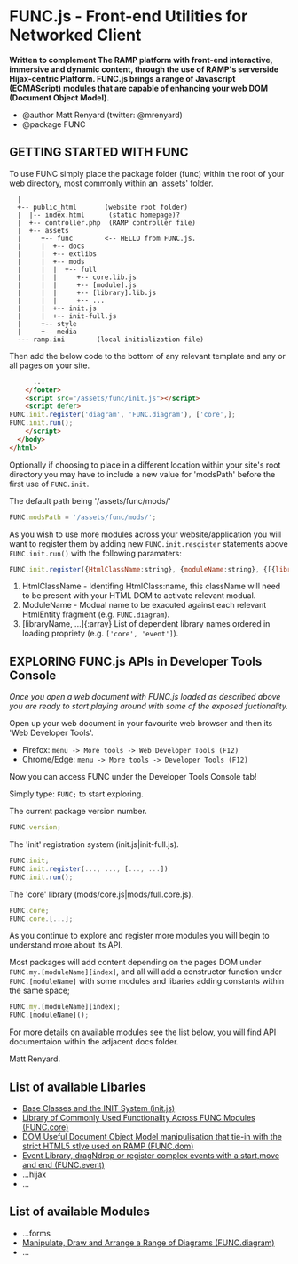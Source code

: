 FUNC.js - Front-end Utilities for Networked Client
==================================================

**Written to complement The RAMP platform with
front-end interactive, immersive and dynamic 
content, through the use of RAMP's serverside
Hijax-centric Platform. FUNC.js brings a range of
Javascript (ECMAScript) modules that are capable
of enhancing your web DOM (Document Object Model).**

 * @author Matt Renyard (twitter: @mrenyard)
 * @package FUNC

GETTING STARTED WITH FUNC
--------------------------------------------------

To use FUNC simply place the package folder (func)
within the root of your web directory, most commonly
within an 'assets' folder.
```
  |
  +-- public_html       (website root folder)
  |  |-- index.html      (static homepage)?
  |  +-- controller.php  (RAMP controller file)
  |  +-- assets
  |     +-- func        <-- HELLO from FUNC.js.
  |     |  +-- docs
  |     |  +-- extlibs
  |     |  +-- mods
  |     |  |  +-- full
  |     |  |     +-- core.lib.js
  |     |  |     +-- [module].js 
  |     |  |     +-- [library].lib.js
  |     |  |     +-- ...
  |     |  +-- init.js
  |     |  +-- init-full.js
  |     +-- style
  |     +-- media
  --- ramp.ini        (local initialization file)
```
Then add the below code to the bottom of any relevant
template and any or all pages on your site.

```html
      ...
    </footer>
    <script src="/assets/func/init.js"></script>
    <script defer>
FUNC.init.register('diagram', 'FUNC.diagram'), ['core',];
FUNC.init.run();
    </script>
  </body>
</html>
```
Optionally if choosing to place in a different location
within your site's root directory you may have to include
a new value for 'modsPath' before the first use of
`FUNC.init`.

The default path being '/assets/func/mods/'
```javascript
FUNC.modsPath = '/assets/func/mods/';
```

As you wish to use more modules across your website/application
you will want to register them by adding new `FUNC.init.resgister`
statements above `FUNC.init.run()` with the following paramaters:
```javascript
FUNC.init.register({HtmlClassName:string}, {moduleName:string}, {[{libraryName:string}, ...]]:array});
```
1. HtmlClassName - Identifing HtmlClass:name, this className will
need to be present with your HTML DOM to activate relevant modual.
2. ModuleName - Modual name to be exacuted against each
relevant HtmlEntity fragment (e.g. `FUNC.diagram`).
3. [libraryName, ...]{:array} List of dependent library names ordered
in loading propriety (e.g. `['core', 'event']`).


EXPLORING FUNC.js APIs in Developer Tools Console
--------------------------------------------------

*Once you open a web document with FUNC.js loaded
as described above you are ready to start playing
around with some of the exposed fuctionality.*

Open up your web document in your favourite web browser
and then its 'Web Developer Tools'.

- Firefox:     `menu -> More tools -> Web Developer Tools (F12)`
- Chrome/Edge: `menu -> More tools -> Developer Tools (F12)`

Now you can access FUNC under the Developer Tools Console tab!

Simply type: `FUNC;` to start exploring.

The current package version number.
```javascript
FUNC.version;
```

The 'init' registration system (init.js|init-full.js).
```javascript
FUNC.init;
FUNC.init.register(..., ..., [..., ...])
FUNC.init.run();
```

The 'core' library (mods/core.js|mods/full.core.js).
```javascript
FUNC.core;
FUNC.core.[...];
```
As you continue to explore and register more modules
you will begin to understand more about its API.

Most packages will add content depending on the
pages DOM under `FUNC.my.[moduleName][index]`,
and all will add a constructor function under
`FUNC.[moduleName]` with some modules and
libaries adding constants within the same space;

```javascript
FUNC.my.[moduleName][index];
FUNC.[moduleName]();
```

For more details on available modules see the list below,
you will find API documentaion within the adjacent docs folder.

Matt Renyard.

List of available Libaries
--------------------------------------------------
- [Base Classes and the INIT System (init.js)](docs/init.md)
- [Library of Commonly Used Functionality Across FUNC Modules (FUNC.core)](docs/core.md)
- [DOM Useful Document Object Model manipulisation that tie-in with the strict HTML5 stlye used on RAMP (FUNC.dom)](docs/dom.md)
- [Event Library, dragNdrop or register complex events with a start,move and end (FUNC.event)](docs/event.md)
- ...hijax
- ...

List of available Modules
--------------------------------------------------
- ...forms
- [Manipulate, Draw and Arrange a Range of Diagrams (FUNC.diagram)](docs/diagram.md)
- ...
